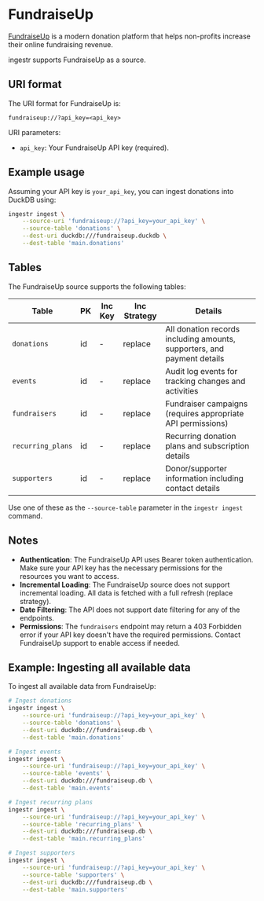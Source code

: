# FundraiseUp

[FundraiseUp](https://fundraiseup.com/) is a modern donation platform that helps non-profits increase their online fundraising revenue.

ingestr supports FundraiseUp as a source.

## URI format

The URI format for FundraiseUp is:

```
fundraiseup://?api_key=<api_key>
```

URI parameters:
- `api_key`: Your FundraiseUp API key (required).

## Example usage

Assuming your API key is `your_api_key`, you can ingest donations into DuckDB using:

```bash
ingestr ingest \
    --source-uri 'fundraiseup://?api_key=your_api_key' \
    --source-table 'donations' \
    --dest-uri duckdb:///fundraiseup.duckdb \
    --dest-table 'main.donations'
```

## Tables

The FundraiseUp source supports the following tables:

| Table           | PK | Inc Key | Inc Strategy | Details                                                                                                                                        |
| --------------- | ----------- | --------------- | ------------------- | ---------------------------------------------------------------------------------------------------------------------------------------------- |
| `donations`       | id | - | replace               | All donation records including amounts, supporters, and payment details |
| `events`       | id | - | replace               | Audit log events for tracking changes and activities |
| `fundraisers`       | id | - | replace               | Fundraiser campaigns (requires appropriate API permissions) |
| `recurring_plans`       | id | - | replace               | Recurring donation plans and subscription details |
| `supporters`       | id | - | replace               | Donor/supporter information including contact details |

Use one of these as the `--source-table` parameter in the `ingestr ingest` command.

## Notes

- **Authentication**: The FundraiseUp API uses Bearer token authentication. Make sure your API key has the necessary permissions for the resources you want to access.
- **Incremental Loading**: The FundraiseUp source does not support incremental loading. All data is fetched with a full refresh (replace strategy).
- **Date Filtering**: The API does not support date filtering for any of the endpoints.
- **Permissions**: The `fundraisers` endpoint may return a 403 Forbidden error if your API key doesn't have the required permissions. Contact FundraiseUp support to enable access if needed.

## Example: Ingesting all available data

To ingest all available data from FundraiseUp:

```bash
# Ingest donations
ingestr ingest \
    --source-uri 'fundraiseup://?api_key=your_api_key' \
    --source-table 'donations' \
    --dest-uri duckdb:///fundraiseup.db \
    --dest-table 'main.donations'

# Ingest events
ingestr ingest \
    --source-uri 'fundraiseup://?api_key=your_api_key' \
    --source-table 'events' \
    --dest-uri duckdb:///fundraiseup.db \
    --dest-table 'main.events'

# Ingest recurring plans
ingestr ingest \
    --source-uri 'fundraiseup://?api_key=your_api_key' \
    --source-table 'recurring_plans' \
    --dest-uri duckdb:///fundraiseup.db \
    --dest-table 'main.recurring_plans'

# Ingest supporters
ingestr ingest \
    --source-uri 'fundraiseup://?api_key=your_api_key' \
    --source-table 'supporters' \
    --dest-uri duckdb:///fundraiseup.db \
    --dest-table 'main.supporters'
```
